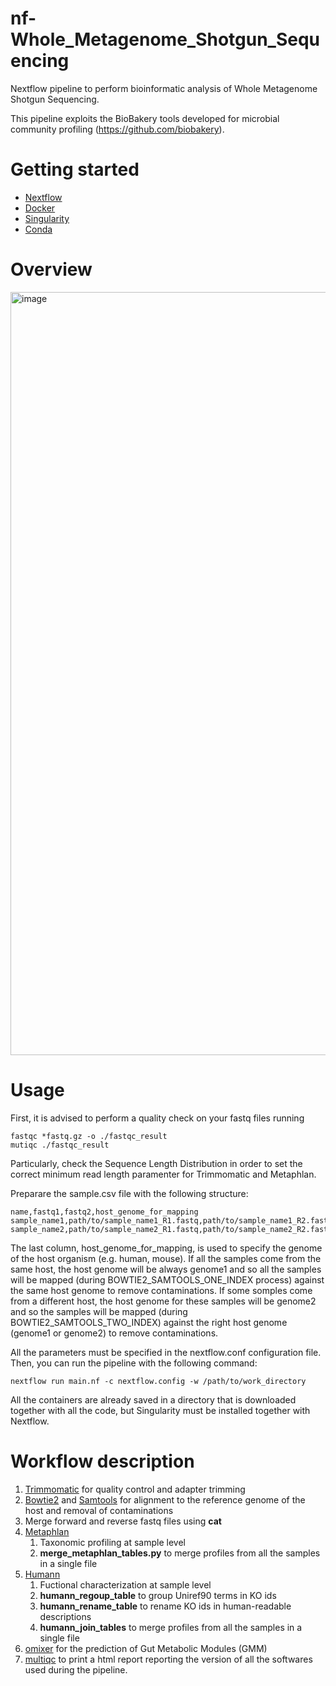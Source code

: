 # nf-Whole_Metagenome_Shotgun_Sequencing
Nextflow pipeline to perform bioinformatic analysis of Whole Metagenome Shotgun Sequencing.

This pipeline exploits the BioBakery tools developed for microbial community profiling (https://github.com/biobakery).

# Getting started
* [Nextflow](https://nf-co.re/docs/usage/installation)
* [Docker](https://www.docker.com/)
* [Singularity](https://docs.sylabs.io/guides/3.0/user-guide/installation.html)
* [Conda](https://docs.conda.io/projects/conda/en/latest/user-guide/install/index.html)

# Overview
<img width="1221" alt="image" src="https://github.com/user-attachments/assets/15bd1314-f8a7-4307-9fe7-8fc400bdebec" />

# Usage
First, it is advised to perform a quality check on your fastq files running 
```
fastqc *fastq.gz -o ./fastqc_result
mutiqc ./fastqc_result
```
Particularly, check the Sequence Length Distribution in order to set the correct minimum read length paramenter for Trimmomatic and Metaphlan.

Preparare the sample.csv file with the following structure:
```
name,fastq1,fastq2,host_genome_for_mapping
sample_name1,path/to/sample_name1_R1.fastq,path/to/sample_name1_R2.fastq,genome1
sample_name2,path/to/sample_name2_R1.fastq,path/to/sample_name2_R2.fastq,genome2
```

The last column, host_genome_for_mapping, is used to specify the genome of the host organism (e.g. human, mouse). If all the samples come from the same host, the host genome will be always genome1 and so all the samples will be mapped (during BOWTIE2_SAMTOOLS_ONE_INDEX process) against the same host genome to remove contaminations. If some somples come from a different host, the host genome for these samples will be genome2 and so the samples will be mapped (during BOWTIE2_SAMTOOLS_TWO_INDEX) against the right host genome (genome1 or genome2) to remove contaminations.

All the parameters must be specified in the nextflow.conf configuration file. Then, you can run the pipeline with the following command:
```
nextflow run main.nf -c nextflow.config -w /path/to/work_directory 
```

All the containers are already saved in a directory that is downloaded together with all the code, but Singularity must be installed together with Nextflow.

# Workflow description
1. [Trimmomatic](http://www.usadellab.org/cms/index.php?page=trimmomatic) for quality control and adapter trimming 
1. [Bowtie2](https://bowtie-bio.sourceforge.net/bowtie2/index.shtml) and [Samtools](https://www.htslib.org/) for alignment to the reference genome of the host and removal of contaminations
1. Merge forward and reverse fastq files using **cat**
1. [Metaphlan](https://github.com/biobakery/MetaPhlAn)
   1. Taxonomic profiling at sample level
   1. **merge_metaphlan_tables.py** to merge profiles from all the samples in a single file
1. [Humann](https://github.com/biobakery/Humann)
   1. Fuctional characterization at sample level
    1. **humann_regoup_table** to group Uniref90 terms in KO ids
    1. **humann_rename_table** to rename KO ids in human-readable descriptions
    1. **humann_join_tables** to merge profiles from all the samples in a single file
1. [omixer](https://github.com/raeslab/omixer-rpm) for the prediction of Gut Metabolic Modules (GMM)
1. [multiqc](https://github.com/MultiQC/MultiQC) to print a html report reporting the version of all the softwares used during the pipeline. 
